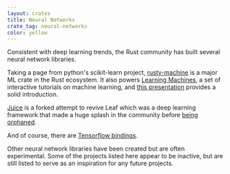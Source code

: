 ```yaml
---
layout: crates
title: Neural Networks
crate_tag: neural-networks
color: yellow
---
```


Consistent with deep learning trends, the Rust community has built several neural network libraries.

Taking a page from python's scikit-learn project, [rusty-machine](https://crates.io/crates/rusty-machine)
is a major ML crate in the Rust ecosystem. It also powers [Learning Machines](https://learning-machines.herokuapp.com/),
a set of interactive tutorials on machine learning, and [this presentation](http://athemathmo.github.io/2016/07/28/rusty-machine-talk.html#/)
provides a solid introduction.

[Juice](https://crates.io/crates/juice) is a forked attempt to revive Leaf which was a deep learning framework that made a huge splash in the community
before [being orphaned](https://medium.com/@mjhirn/tensorflow-wins-89b78b29aafb#.pvv7a6dm7).

And of course, there are [Tensorflow bindings](https://crates.io/crates/tensorflow).

Other neural network libraries have been created but are often experimental.
Some of the projects listed here appear to be inactive, but are still listed to serve as an inspiration
for any future projects.
